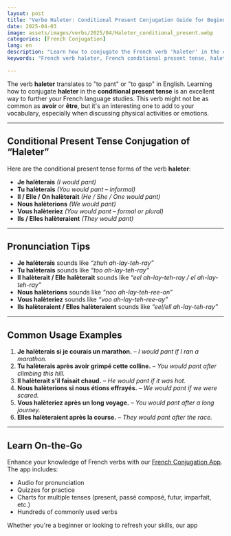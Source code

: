 ```yaml
---
layout: post
title: "Verbe Haleter: Conditional Present Conjugation Guide for Beginners"
date: 2025-04-03
image: assets/images/verbs/2025/04/Haleter_conditional_present.webp
categories: [French Conjugation]
lang: en
description: "Learn how to conjugate the French verb 'haleter' in the conditional present tense. This guide is perfect for beginners aiming to enhance their French grammar skills."
keywords: "French verb haleter, French conditional present tense, haleter conjugation, beginner French grammar, learn French, haleter examples, haleter expressions, French verbs for beginners, how to use haleter in French, essential French verbs" 

---
```


The verb **haleter** translates to "to pant" or "to gasp" in English. Learning how to conjugate **haleter** in the **conditional present tense** is an excellent way to further your French language studies. This verb might not be as common as **avoir** or **être**, but it's an interesting one to add to your vocabulary, especially when discussing physical activities or emotions.

---

## Conditional Present Tense Conjugation of “Haleter”

Here are the conditional present tense forms of the verb **haleter**:

- **Je halèterais** *(I would pant)*  
- **Tu halèterais** *(You would pant – informal)*  
- **Il / Elle / On halèterait** *(He / She / One would pant)*  
- **Nous halèterions** *(We would pant)*  
- **Vous halèteriez** *(You would pant – formal or plural)*  
- **Ils / Elles halèteraient** *(They would pant)*  

---

## Pronunciation Tips

- **Je halèterais** sounds like *“zhuh ah-lay-teh-ray”*  
- **Tu halèterais** sounds like *“too ah-lay-teh-ray”*  
- **Il halèterait / Elle halèterait** sounds like *“eel ah-lay-teh-ray / el ah-lay-teh-ray”*  
- **Nous halèterions** sounds like *“noo ah-lay-teh-ree-on”*  
- **Vous halèteriez** sounds like *“voo ah-lay-teh-ree-ay”*  
- **Ils halèteraient / Elles halèteraient** sounds like *“eel/ell ah-lay-teh-ray”*

---

## Common Usage Examples

1. **Je halèterais si je courais un marathon.** – *I would pant if I ran a marathon.*  
2. **Tu halèterais après avoir grimpé cette colline.** – *You would pant after climbing this hill.*  
3. **Il halèterait s'il faisait chaud.** – *He would pant if it was hot.*  
4. **Nous halèterions si nous étions effrayés.** – *We would pant if we were scared.*  
5. **Vous halèteriez après un long voyage.** – *You would pant after a long journey.*  
6. **Elles halèteraient après la course.** – *They would pant after the race.*

---

## Learn On-the-Go

Enhance your knowledge of French verbs with our [French Conjugation App]({{site.appStore.url}}). The app includes:

- Audio for pronunciation
- Quizzes for practice
- Charts for multiple tenses (present, passé composé, futur, imparfait, etc.)
- Hundreds of commonly used verbs

Whether you're a beginner or looking to refresh your skills, our app